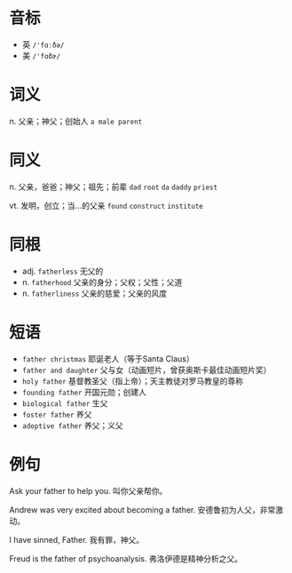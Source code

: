 # 音标

- 英 `/'fɑːðə/`
- 美 `/'fɑðɚ/`

# 词义

n. 父亲；神父；创始人
`a male parent`

# 同义

n. 父亲，爸爸；神父；祖先；前辈
`dad` `root` `da` `daddy` `priest`

vt. 发明，创立；当…的父亲
`found` `construct` `institute`

# 同根

- adj. `fatherless` 无父的
- n. `fatherhood` 父亲的身分；父权；父性；父道
- n. `fatherliness` 父亲的慈爱；父亲的风度

# 短语

- `father christmas` 耶诞老人（等于Santa Claus）
- `father and daughter` 父与女（动画短片，曾获奥斯卡最佳动画短片奖）
- `holy father` 基督教圣父（指上帝）；天主教徒对罗马教皇的尊称
- `founding father` 开国元勋；创建人
- `biological father` 生父
- `foster father` 养父
- `adoptive father` 养父；义父

# 例句

Ask your father to help you.
叫你父亲帮你。

Andrew was very excited about becoming a father.
安德鲁初为人父，非常激动。

I have sinned, Father.
我有罪，神父。

Freud is the father of psychoanalysis.
弗洛伊德是精神分析之父。


